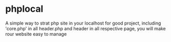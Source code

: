 # phplocal
A simple way to strat php site in your localhost for good project, including 'core.php' in all header.php and header in all respective page, you will make rour website easy to manage
